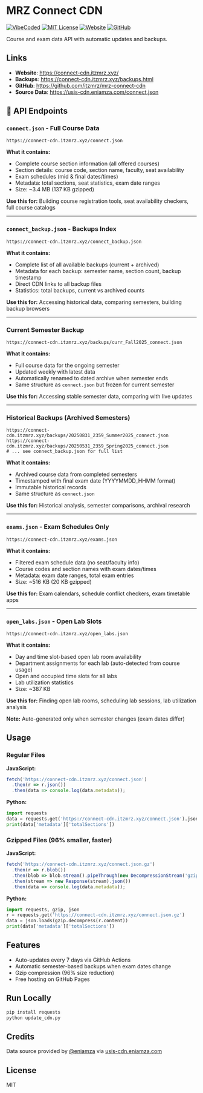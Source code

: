 # MRZ Connect CDN

[![VibeCoded](https://img.shields.io/badge/VibeCoded-2E2E2E?style=flat-square&logo=githubcopilot&logoColor=auto&labelColor=8000FF)](http://vibe-coding.urbanup.com/18529533)
[![MIT License](https://img.shields.io/badge/License-MIT-56d364?style=flat-square)](https://github.com/itzMRZ/mrz-connect-cdn/blob/main/LICENSE)
[![Website](https://img.shields.io/badge/Website-Live-58a6ff?style=flat-square)](https://connect-cdn.itzmrz.xyz/)
[![GitHub](https://img.shields.io/badge/GitHub-Repository-181717?style=flat-square&logo=github)](https://github.com/itzMRZ/mrz-connect-cdn)

Course and exam data API with automatic updates and backups.

## Links

- **Website**: https://connect-cdn.itzmrz.xyz/
- **Backups**: https://connect-cdn.itzmrz.xyz/backups.html
- **GitHub**: https://github.com/itzmrz/mrz-connect-cdn
- **Source Data**: https://usis-cdn.eniamza.com/connect.json

## 📡 API Endpoints

### `connect.json` - Full Course Data
```
https://connect-cdn.itzmrz.xyz/connect.json
```
**What it contains:**
- Complete course section information (all offered courses)
- Section details: course code, section name, faculty, seat availability
- Exam schedules (mid & final dates/times)
- Metadata: total sections, seat statistics, exam date ranges
- Size: ~3.4 MB (137 KB gzipped)

**Use this for:** Building course registration tools, seat availability checkers, full course catalogs

---

### `connect_backup.json` - Backups Index
```
https://connect-cdn.itzmrz.xyz/connect_backup.json
```
**What it contains:**
- Complete list of all available backups (current + archived)
- Metadata for each backup: semester name, section count, backup timestamp
- Direct CDN links to all backup files
- Statistics: total backups, current vs archived counts

**Use this for:** Accessing historical data, comparing semesters, building backup browsers

---

### Current Semester Backup
```
https://connect-cdn.itzmrz.xyz/backups/curr_Fall2025_connect.json
```
**What it contains:**
- Full course data for the ongoing semester
- Updated weekly with latest data
- Automatically renamed to dated archive when semester ends
- Same structure as `connect.json` but frozen for current semester

**Use this for:** Accessing stable semester data, comparing with live updates

---

### Historical Backups (Archived Semesters)
```
https://connect-cdn.itzmrz.xyz/backups/20250831_2359_Summer2025_connect.json
https://connect-cdn.itzmrz.xyz/backups/20250531_2359_Spring2025_connect.json
# ... see connect_backup.json for full list
```
**What it contains:**
- Archived course data from completed semesters
- Timestamped with final exam date (YYYYMMDD_HHMM format)
- Immutable historical records
- Same structure as `connect.json`

**Use this for:** Historical analysis, semester comparisons, archival research

---

### `exams.json` - Exam Schedules Only
```
https://connect-cdn.itzmrz.xyz/exams.json
```
**What it contains:**
- Filtered exam schedule data (no seat/faculty info)
- Course codes and section names with exam dates/times
- Metadata: exam date ranges, total exam entries
- Size: ~516 KB (20 KB gzipped)

**Use this for:** Exam calendars, schedule conflict checkers, exam timetable apps

---

### `open_labs.json` - Open Lab Slots
```
https://connect-cdn.itzmrz.xyz/open_labs.json
```
**What it contains:**
- Day and time slot-based open lab room availability
- Department assignments for each lab (auto-detected from course usage)
- Open and occupied time slots for all labs
- Lab utilization statistics
- Size: ~387 KB

**Use this for:** Finding open lab rooms, scheduling lab sessions, lab utilization analysis

**Note:** Auto-generated only when semester changes (exam dates differ)

## Usage

### Regular Files

**JavaScript:**
```js
fetch('https://connect-cdn.itzmrz.xyz/connect.json')
  .then(r => r.json())
  .then(data => console.log(data.metadata));
```

**Python:**
```python
import requests
data = requests.get('https://connect-cdn.itzmrz.xyz/connect.json').json()
print(data['metadata']['totalSections'])
```

### Gzipped Files (96% smaller, faster)

**JavaScript:**
```js
fetch('https://connect-cdn.itzmrz.xyz/connect.json.gz')
  .then(r => r.blob())
  .then(blob => blob.stream().pipeThrough(new DecompressionStream('gzip')))
  .then(stream => new Response(stream).json())
  .then(data => console.log(data.metadata));
```

**Python:**
```python
import requests, gzip, json
r = requests.get('https://connect-cdn.itzmrz.xyz/connect.json.gz')
data = json.loads(gzip.decompress(r.content))
print(data['metadata']['totalSections'])
```

## Features

- Auto-updates every 7 days via GitHub Actions
- Automatic semester-based backups when exam dates change
- Gzip compression (96% size reduction)
- Free hosting on GitHub Pages

## Run Locally

```bash
pip install requests
python update_cdn.py
```

## Credits

Data source provided by [@eniamza](https://github.com/eniamza) via [usis-cdn.eniamza.com](https://usis-cdn.eniamza.com/connect.json)

## License

MIT
